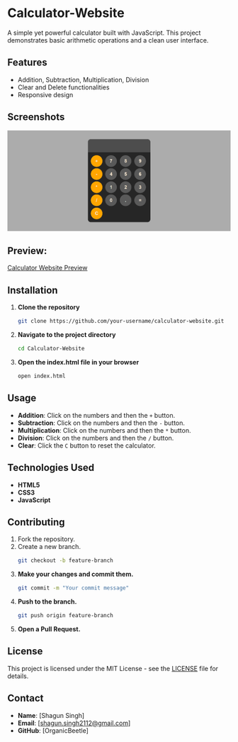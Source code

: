 # Calculator-Website

A simple yet powerful calculator built with JavaScript. This project demonstrates basic arithmetic operations and a clean user interface.

## Features
- Addition, Subtraction, Multiplication, Division
- Clear and Delete functionalities
- Responsive design

## Screenshots
![Calculator Screenshot](https://github.com/OrganicBeetle/calculator-website/blob/main/Preview.png)

## Preview:
[Calculator Website Preview](https://organicbeetle-calculator.netlify.app/)

## Installation

1. **Clone the repository**
   ```bash
   git clone https://github.com/your-username/calculator-website.git
2. **Navigate to the project directory**
   ```bash
   cd Calculator-Website
3. **Open the index.html file in your browser**
   ```bash
   open index.html

## Usage

- **Addition**: Click on the numbers and then the `+` button.
- **Subtraction**: Click on the numbers and then the `-` button.
- **Multiplication**: Click on the numbers and then the `*` button.
- **Division**: Click on the numbers and then the `/` button.
- **Clear**: Click the `C` button to reset the calculator.


## Technologies Used

- **HTML5**
- **CSS3**
- **JavaScript**

## Contributing

1. Fork the repository.
2. Create a new branch.
   ```bash
   git checkout -b feature-branch
3. **Make your changes and commit them.**
   ```bash
   git commit -m "Your commit message"
4. **Push to the branch.**
   ```bash
   git push origin feature-branch

5. **Open a Pull Request.**


## License

This project is licensed under the MIT License - see the [LICENSE](LICENSE) file for details.

## Contact

- **Name**: [Shagun Singh]
- **Email**: [shagun.singh2112@gmail.com]
- **GitHub**: [OrganicBeetle]





